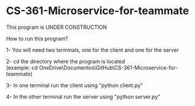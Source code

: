 # CS-361-Microservice-for-teammate


This program is UNDER CONSTRUCTION 

How to run this program?

<p>1- You will need two terminals, one for the client and one for the server</p>
<p>2- cd the directory where the program is located</br>
(example: cd OneDrive\Documentos\GitHub\CS-361-Microservice-for-teammate)</p>
<p>3- In one terminal run the client using "python client.py"</p>
<p>4- In the other terminal run the server using "python server.py"</p>
